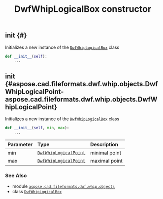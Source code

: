 ﻿---
title: DwfWhipLogicalBox constructor
second_title: Aspose.CAD for Python via .NET API References
description: 
type: docs
weight: 10
url: /aspose.cad.fileformats.dwf.whip.objects/dwfwhiplogicalbox/__init__/
is_root: false
---

## __init__ {#}

Initializes a new instance of the [`DwfWhipLogicalBox`](/cad/python-net/aspose.cad.fileformats.dwf.whip.objects/dwfwhiplogicalbox) class



```python
def __init__(self):
    ...
```




## __init__ {#aspose.cad.fileformats.dwf.whip.objects.DwfWhipLogicalPoint-aspose.cad.fileformats.dwf.whip.objects.DwfWhipLogicalPoint}

Initializes a new instance of the [`DwfWhipLogicalBox`](/cad/python-net/aspose.cad.fileformats.dwf.whip.objects/dwfwhiplogicalbox) class



```python
def __init__(self, min, max):
    ...
```


| Parameter | Type | Description |
| :- | :- | :- |
| min | [`DwfWhipLogicalPoint`](/cad/python-net/aspose.cad.fileformats.dwf.whip.objects/dwfwhiplogicalpoint) | minimal point |
| max | [`DwfWhipLogicalPoint`](/cad/python-net/aspose.cad.fileformats.dwf.whip.objects/dwfwhiplogicalpoint) | maximal point |



### See Also
* module [`aspose.cad.fileformats.dwf.whip.objects`](../../)
* class [`DwfWhipLogicalBox`](/cad/python-net/aspose.cad.fileformats.dwf.whip.objects/dwfwhiplogicalbox)
